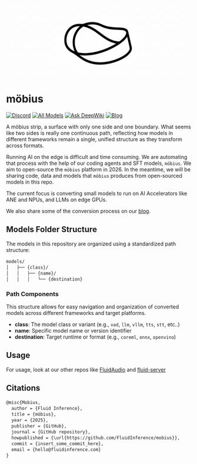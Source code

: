 ![banner.png](banner.png)

# möbius

[![Discord](https://img.shields.io/badge/Discord-Join%20Chat-7289da.svg)](https://discord.gg/WNsvaCtmDe)
[![All Models](https://img.shields.io/badge/%F0%9F%A4%97%20Hugging%20Face-Model-blue)](https://huggingface.co/FluidInference)
[![Ask DeepWiki](https://deepwiki.com/badge.svg)](https://deepwiki.com/FluidInference/mobius)
[![Blog](https://img.shields.io/badge/Blog-Read%20More-blue)](https://inference.plus/)

A möbius strip, a surface with only one side and one boundary. What seems like two sides is really one continuous path, reflecting how models in different frameworks remain a single, unified structure as they transform across formats.

Running AI on the edge is difficult and time consuming. We are automating that process with the help of our coding agents and SFT models, `möbius`. We aim to open-source the `möbius` platform in 2026. In the meantime, we will be sharing code, data and models that `möbius` produces from open-sourced models in this repo.

The current focus is converting small models to run on AI Accelerators like ANE and NPUs, and LLMs on edge GPUs. 

We also share some of the conversion process on our [blog](https://inference.plus/).

## Models Folder Structure

The models in this repository are organized using a standardized path structure:

```text
models/
│   ├── {class}/
│   │   ├── {name}/
│   │   │   └── {destination}
```

### Path Components

This structure allows for easy navigation and organization of converted models across different frameworks and target platforms.

- **class**: The model class or variant (e.g., `vad`, `llm`, `vllm`, `tts`, `stt`, etc..)
- **name**: Specific model name or version identifier
- **destination**: Target runtime or format (e.g., `coreml`, `onnx`, `openvino`)


## Usage

For usage, look at our other repos like [FluidAudio](https://github.com/FluidInference/FluidAudio) and [fluid-server](https://github.com/FluidInference/fluid-server)

## Citations

```code
@misc{Mobius,
  author = {Fluid Inference},
  title = {möbius},
  year = {2025},
  publisher = {GitHub},
  journal = {GitHub repository},
  howpublished = {\url{https://github.com/FluidInference/mobius}},
  commit = {insert_some_commit_here},
  email = {hello@fluidinference.com}
}
```
